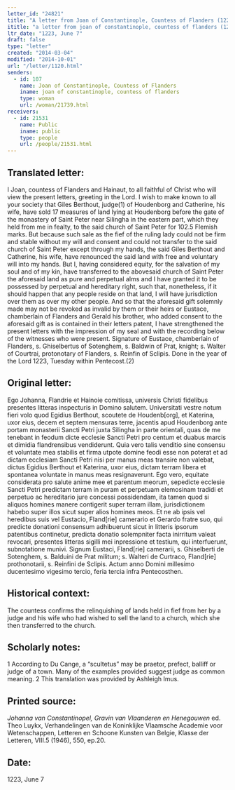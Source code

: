 ```yaml
---
letter_id: "24821"
title: "A letter from Joan of Constantinople, Countess of Flanders (1223, June 7)"
ititle: "a letter from joan of constantinople, countess of flanders (1223, june 7)"
ltr_date: "1223, June 7"
draft: false
type: "letter"
created: "2014-03-04"
modified: "2014-10-01"
url: "/letter/1120.html"
senders:
  - id: 107
    name: Joan of Constantinople, Countess of Flanders
    iname: joan of constantinople, countess of flanders
    type: woman
    url: /woman/21739.html
receivers:
  - id: 21531
    name: Public
    iname: public
    type: people
    url: /people/21531.html
---
```

<h2> Translated letter:</h2>I Joan, countess of Flanders and Hainaut, to all faithful of Christ who will view the present letters, greeting in the Lord.
	I wish to make known to all your society that Giles Berthout, judge(1) of Houdenborg and Catherine, his wife, have sold 17 measures of land lying at Houdenborg before the gate of the monastery of Saint Peter near Silingha in the eastern part, which they held from me in fealty, to the said church of Saint Peter for 102.5 Flemish marks.  But because such sale as the fief of the ruling lady could not be firm and stable without my will and consent and could not transfer to the said church of Saint Peter except through my hands, the said Giles Berthout and Catherine, his wife, have renounced the said land with free and voluntary will into my hands.  But I, having considered equity, for the salvation of my soul and of my kin, have transferred to the abovesaid church of Saint Peter the aforesaid land as pure and perpetual alms and I have granted it to be possessed by perpetual and hereditary right, such that, nonetheless, if it should happen that any people reside on that land, I will have jurisdiction over them as over my other people.
	And so that the aforesaid gift solemnly made may not be revoked as invalid by them or their heirs or Eustace, chamberlain of Flanders and Gerald his brother, who added consent to the aforesaid gift as is contained in their letters patent, I have strengthened the present letters with the impression of my seal and with the recording below of the witnesses who were present.  Signature of Eustace, chamberlain of Flanders, s. Ghiselbertus of Sotenghem, s. Baldwin of Prat, knight; s. Walter of Courtrai, protonotary of Flanders, s. Reinfin of Sclipis.
	Done in the year of the Lord 1223, Tuesday within Pentecost.(2)
<h2 class="mt-4"> Original letter:</h2>Ego Johanna, Flandrie et Hainoie comitissa, universis Christi fidelibus presentes litteras inspecturis in Domino salutem.
Universitati vestre notum fieri volo quod Egidius Berthout, scoutete de Houdenb[org], et Katerina, uxor eius, decem et septem mensuras terre, jacentis apud Houdenborg ante portam monasterii Sancti Petri juxta Silingha in parte orientali, quas de me tenebant in feodum dicte ecclesie Sancti Petri pro centum et duabus marcis et dimidia flandrensibus vendiderunt. Quia vero talis venditio sine consensu et voluntate mea stabilis et firma utpote domine feodi esse non poterat et ad dictam ecclesiam Sancti Petri nisi per manus meas transire non valebat, dictus Egidius Berthout et Katerina, uxor eius, dictam terram libera et spontanea voluntate in manus meas resignaverunt.  Ego vero, equitate considerata pro salute anime mee et parentum meorum, sepedicte ecclesie Sancti Petri predictam terram in puram et perpetuam elemosinam tradidi et perpetuo ac hereditario jure concessi possidendam, ita tamen quod si aliquos homines manere contigerit super terram illam, jurisdictionem habebo super illos sicut super alios homines meos.
Et ne ab ipsis vel heredibus suis vel Eustacio, Fland[rie] camerario et Gerardo fratre suo, qui predicte donationi consensum adhibuerunt sicut in litteris ipsorum patentibus continetur, predicta donatio solempniter facta inirritum valeat revocari, presentes litteras sigilli mei inpressione et testium, qui interfuerunt, subnotatione munivi. Signum Eustaci, Fland[rie] camerarii, s. Ghiselberti de Sotenghem, s. Balduini de Prat militum; s. Walteri de Curtraco, Fland[rie] prothonotarii, s. Reinfini de Sclipis.
Actum anno Domini millesimo ducentesimo vigesimo tercio, feria tercia infra Pentecosthen.
<h2 class="mt-4"> Historical context:</h2>The countess confirms the relinquishing of lands held in fief from her by a judge and his wife who had wished to sell the land to a church, which she then transferred to the church.
<h2 class="mt-4"> Scholarly notes:</h2>1 According to Du Cange, a “scultetus” may be praetor, prefect, balliff or judge of a town. Many of the examples provided suggest judge as common meaning.
2 This translation was provided by Ashleigh Imus.
<h2 class="mt-4"> Printed source:</h2><p><em>Johanna van Constantinopel, Gravin van Vlaanderen en Henegouwen</em> ed. Theo Luykx, Verhandelingen van de Koninklijke Vlaamsche Academie voor Wetenschappen, Letteren en Schoone Kunsten van Belgie, Klasse der Letteren, VIII.5 (1946), 550, ep.20.</p><h2 class="mt-4"> Date:</h2>1223, June 7